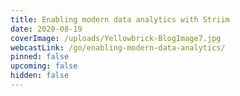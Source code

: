 ```yaml
---
title: Enabling modern data analytics with Striim
date: 2020-08-19
coverImage: /uploads/Yellowbrick-BlogImage7.jpg
webcastLink: /go/enabling-modern-data-analytics/
pinned: false
upcoming: false
hidden: false
---
```

